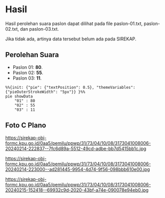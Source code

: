 # Hasil

Hasil perolehan suara paslon dapat dilihat pada file paslon-01.txt, paslon-02.txt, dan paslon-03.txt.

Jika tidak ada, artinya data tersebut belum ada pada SIREKAP.

## Perolehan Suara

 * Paslon 01: **80**.
 * Paslon 02: **55**.
 * Paslon 03: **11**.

```mermaid
%%{init: {"pie": {"textPosition": 0.5}, "themeVariables": {"pieOuterStrokeWidth": "5px"}} }%%
pie showData
    "01" : 80
    "02" : 55
    "03" : 11
```
## Foto C Plano

https://sirekap-obj-formc.kpu.go.id/0aa5/pemilu/ppwp/31/73/04/10/08/3173041008006-20240214-222837--7fc6d89a-5512-49cd-adbe-bb7d5415bb1c.jpg

https://sirekap-obj-formc.kpu.go.id/0aa5/pemilu/ppwp/31/73/04/10/08/3173041008006-20240214-223000--ad281445-9954-4d74-9f56-098bbb610e00.jpg

https://sirekap-obj-formc.kpu.go.id/0aa5/pemilu/ppwp/31/73/04/10/08/3173041008006-20240215-152418--69932c9d-2020-43bf-a74e-090078e94eb0.jpg
